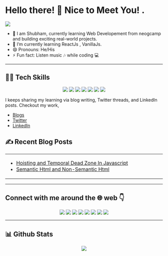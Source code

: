 # Hello there! 👋 Nice to Meet You! .

![](https://komarev.com/ghpvc/?username=Shubhamkr2610)

- 📌 I am Shubham, currently learning Web Developement from neogcamp and building exciting real-world projects.
- 🌱 I’m currently learning ReactJs , VanillaJs.
- 😄 Pronouns: He/His
- ⚡ Fun fact: Listen music :notes: while coding :computer:


-----

## 👨‍💻 Tech Skills

<div align="center">
  
![](https://img.shields.io/badge/HTML5-E34F26?style=for-the-badge&logo=html5&logoColor=white)
![](https://img.shields.io/badge/CSS3-1572B6?style=for-the-badge&logo=css3&logoColor=white)
![](https://img.shields.io/badge/JavaScript-F7DF1E?style=for-the-badge&logo=javascript&logoColor=black)
![](https://img.shields.io/badge/React-20232A?style=for-the-badge&logo=react&logoColor=61DAFB)
![](https://img.shields.io/badge/Git-F05032?style=for-the-badge&logo=git&logoColor=white)
![](https://img.shields.io/badge/Netlify-00C7B7?style=for-the-badge&logo=netlify&logoColor=white)
![](https://img.shields.io/badge/Bootstrap-563D7C?style=for-the-badge&logo=bootstrap&logoColor=white)
  
</div>

I keeps sharing my learning via blog writing, Twitter threads, and LinkedIn posts. Checkout my work,

- [Blogs](https://medium.com/@shubham1bcabnc18)
- [Twitter](https://twitter.com/shubhamkr_26)
- [LinkedIn](https://www.linkedin.com/in/shubham-kumar-6625b8217/)

## ✍️ Recent Blog Posts

<table align="center">
  <tr>
    <td width="50%">
      
- [Hoisting and Temporal Dead Zone In Javascript](https://medium.com/@shubham1bcabnc18/hoisting-and-temporal-dead-zone-in-javascript-ea19b8f80fb0)
- [Semantic Html and Non-Semantic Html](https://medium.com/@shubham1bcabnc18/semantic-html-and-non-semantic-html-7a823b880a9c)
      
</td>
  </tr>
</table>

-----
## Connect with me around the :globe_with_meridians: web	:point_down:
<div align="center">
  
<a href="https://twitter.com/shubhamkr_26"><img src="https://img.shields.io/badge/Twitter-1DA1F2?style=for-the-badge&logo=twitter&logoColor=white"/></a>
<a href="https://www.linkedin.com/in/shubham-kumar-6625b8217/"><img src="https://img.shields.io/badge/LinkedIn-0077B5?style=for-the-badge&logo=linkedin&logoColor=white"/></a>
<a href="https://www.instagram.com/i_subhu/"><img src="https://img.shields.io/badge/Instagram-E4405F?style=for-the-badge&logo=instagram&logoColor=white"/></a>
<a href="https://github.com/shubhamkr2610"><img src="https://img.shields.io/badge/GitHub-100000?style=for-the-badge&logo=github&logoColor=white"/></a>
<a href="https://discord.gg/5Pswx4mc"><img src="https://img.shields.io/badge/Discord-5865F2?style=for-the-badge&logo=discord&logoColor=white"/></a>
<a href="https://t.me/shubhamkr_26"><img src="https://img.shields.io/badge/Telegram-2CA5E0?style=for-the-badge&logo=telegram&logoColor=white"/></a>
<a href="https://medium.com/@shubham1bcabnc18"><img src="https://img.shields.io/badge/Medium-12100E?style=for-the-badge&logo=medium&logoColor=white"/></a>
<a href="https://hashnode.com/@shubhamkr2610"><img src="https://img.shields.io/badge/Hashnode-2962FF?style=for-the-badge&logo=hashnode&logoColor=white"/></a>
</div>

-----
## 📊 Github Stats

<div align="center">
<img src="https://github-readme-stats.vercel.app/api?username=shubhamkr2610&&show_icons=true&title_color=#bcffba&icon_color=bb2acf&text_color=daf7dc&bg_color=151515">
</div>
